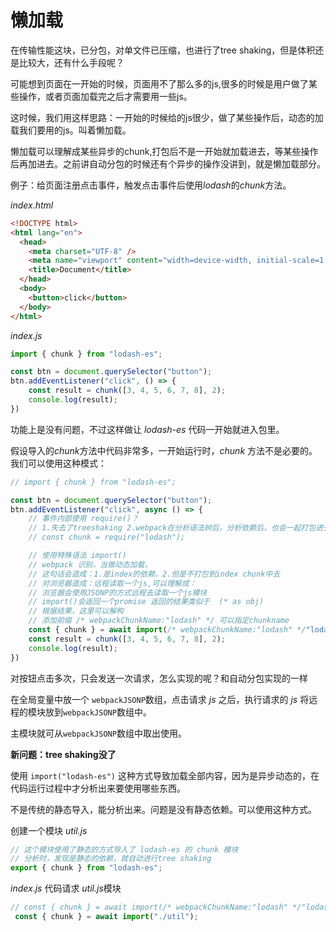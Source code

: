 # 懒加载

在传输性能这块，已分包，对单文件已压缩，也进行了tree shaking，但是体积还是比较大，还有什么手段呢？

可能想到页面在一开始的时候，页面用不了那么多的js,很多的时候是用户做了某些操作，或者页面加载完之后才需要用一些js。

这时候，我们用这样思路：一开始的时候给的js很少，做了某些操作后，动态的加载我们要用的js。叫着懒加载。

懒加载可以理解成某些异步的chunk,打包后不是一开始就加载进去，等某些操作后再加进去。之前讲自动分包的时候还有个异步的操作没讲到，就是懒加载部分。

例子：给页面注册点击事件，触发点击事件后使用*lodash*的*chunk*方法。

*index.html*

```html
<!DOCTYPE html>
<html lang="en">
  <head>
    <meta charset="UTF-8" />
    <meta name="viewport" content="width=device-width, initial-scale=1.0" />
    <title>Document</title>
  </head>
  <body>
    <button>click</button>
  </body>
</html>
```

*index.js*

```js
import { chunk } from "lodash-es";

const btn = document.querySelector("button");
btn.addEventListener("click", () => {
    const result = chunk([3, 4, 5, 6, 7, 8], 2);
    console.log(result);
})
```

功能上是没有问题，不过这样做让 *lodash-es* 代码一开始就进入包里。

假设导入的*chunk*方法中代码非常多，一开始运行时，*chunk* 方法不是必要的。我们可以使用这种模式：

```js
// import { chunk } from "lodash-es";

const btn = document.querySelector("button");
btn.addEventListener("click", async () => {
    // 事件内部使用 require()？
    // 1.失去了treeshaking 2.webpack在分析语法树后，分析依赖后，也会一起打包进去
    // const chunk = require("lodash");

    // 使用特殊语法 import() 
    // webpack 识别，当做动态加载，
    // 这句话会造成：1.是index的依赖，2.但是不打包到index chunk中去
    // 对浏览器造成：远程读取一个js,可以理解成：
    // 浏览器会使用JSONP的方式远程去读取一个js模块
    // import()会返回一个promise 返回的结果类似于  (* as obj)
    // 根据结果，这里可以解构
    // 添加前缀 /* webpackChunkName:"lodash" */ 可以指定chunkname
    const { chunk } = await import(/* webpackChunkName:"lodash" */"lodash-es");
    const result = chunk([3, 4, 5, 6, 7, 8], 2);
    console.log(result);
})
```

对按钮点击多次，只会发送一次请求，怎么实现的呢？和自动分包实现的一样

在全局变量中放一个 `webpackJSONP`数组，点击请求 *js* 之后，执行请求的 *js* 将远程的模块放到`webpackJSONP`数组中。

主模块就可从`webpackJSONP`数组中取出使用。

**新问题：tree shaking没了**

使用 `import("lodash-es")` 这种方式导致加载全部内容，因为是异步动态的，在代码运行过程中才分析出来要使用哪些东西。

不是传统的静态导入，能分析出来。问题是没有静态依赖。可以使用这种方式。

创建一个模块 *util.js*

```js
// 这个模块使用了静态的方式导入了 lodash-es 的 chunk 模块
// 分析时，发现是静态的依赖，就自动进行tree shaking
export { chunk } from "lodash-es";
```

*index.js* 代码请求 *util.js*模块

```js
// const { chunk } = await import(/* webpackChunkName:"lodash" */"lodash-es");
 const { chunk } = await import("./util");
```


